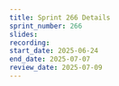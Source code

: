 ```yaml
---
title: Sprint 266 Details
sprint_number: 266
slides:
recording:
start_date: 2025-06-24
end_date: 2025-07-07
review_date: 2025-07-09
---
```

